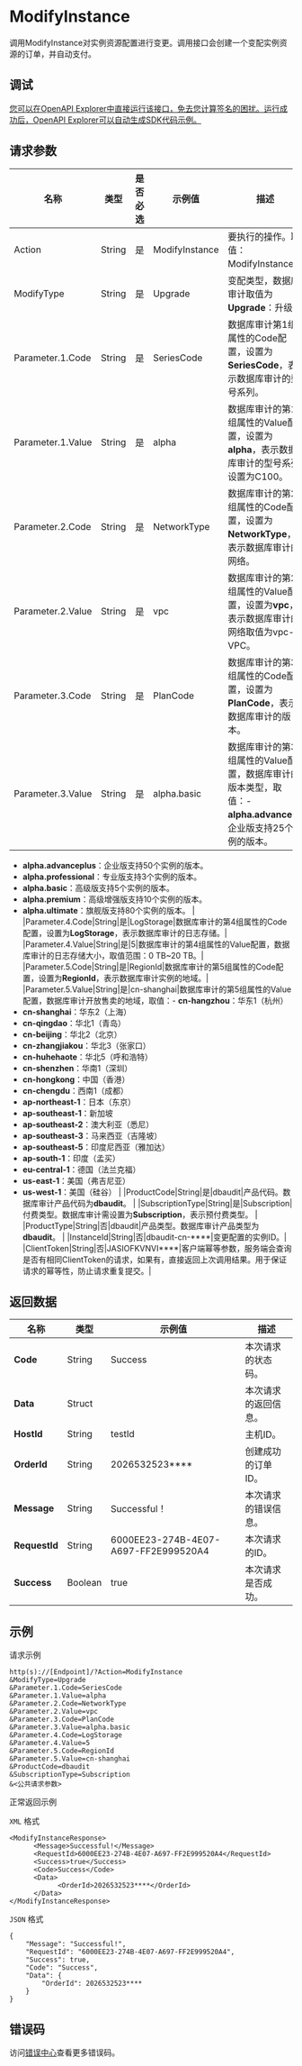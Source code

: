 # ModifyInstance

调用ModifyInstance对实例资源配置进行变更。调用接口会创建一个变配实例资源的订单，并自动支付。

## 调试

[您可以在OpenAPI Explorer中直接运行该接口，免去您计算签名的困扰。运行成功后，OpenAPI Explorer可以自动生成SDK代码示例。](https://api.aliyun.com/#product=BssOpenApi&api=ModifyInstance&type=RPC&version=2017-12-14)

## 请求参数

|名称|类型|是否必选|示例值|描述|
|--|--|----|---|--|
|Action|String|是|ModifyInstance|要执行的操作。取值：ModifyInstance。|
|ModifyType|String|是|Upgrade|变配类型，数据库审计取值为**Upgrade**：升级。|
|Parameter.1.Code|String|是|SeriesCode|数据库审计第1组属性的Code配置，设置为**SeriesCode**，表示数据库审计的型号系列。|
|Parameter.1.Value|String|是|alpha|数据库审计的第1组属性的Value配置，设置为**alpha**，表示数据库审计的型号系列设置为C100。|
|Parameter.2.Code|String|是|NetworkType|数据库审计的第2组属性的Code配置，设置为**NetworkType**，表示数据库审计的网络。|
|Parameter.2.Value|String|是|vpc|数据库审计的第2组属性的Value配置，设置为**vpc**，表示数据库审计的网络取值为vpc-VPC。|
|Parameter.3.Code|String|是|PlanCode|数据库审计的第3组属性的Code配置，设置为**PlanCode**，表示数据库审计的版本。|
|Parameter.3.Value|String|是|alpha.basic|数据库审计的第3组属性的Value配置，数据库审计的版本类型，取值：-   **alpha.advance**：企业版支持25个实例的版本。
-   **alpha.advanceplus**：企业版支持50个实例的版本。
-   **alpha.professional**：专业版支持3个实例的版本。
-   **alpha.basic**：高级版支持5个实例的版本。
-   **alpha.premium**：高级增强版支持10个实例的版本。
-   **alpha.ultimate**：旗舰版支持80个实例的版本。 |
|Parameter.4.Code|String|是|LogStorage|数据库审计的第4组属性的Code配置，设置为**LogStorage**，表示数据库审计的日志存储。|
|Parameter.4.Value|String|是|5|数据库审计的第4组属性的Value配置，数据库审计的日志存储大小，取值范围：0 TB~20 TB。|
|Parameter.5.Code|String|是|RegionId|数据库审计的第5组属性的Code配置，设置为**RegionId**，表示数据库审计实例的地域。|
|Parameter.5.Value|String|是|cn-shanghai|数据库审计的第5组属性的Value配置，数据库审计开放售卖的地域，取值：-   **cn-hangzhou**：华东1（杭州）
-   **cn-shanghai**：华东2（上海）
-   **cn-qingdao**：华北1（青岛）
-   **cn-beijing**：华北2（北京）
-   **cn-zhangjiakou**：华北3（张家口）
-   **cn-huhehaote**：华北5（呼和浩特）
-   **cn-shenzhen**：华南1（深圳）
-   **cn-hongkong**：中国（香港）
-   **cn-chengdu**：西南1（成都）
-   **ap-northeast-1**：日本（东京）
-   **ap-southeast-1**：新加坡
-   **ap-southeast-2**：澳大利亚（悉尼）
-   **ap-southeast-3**：马来西亚（吉隆坡）
-   **ap-southeast-5**：印度尼西亚（雅加达）
-   **ap-south-1**：印度（孟买）
-   **eu-central-1**：德国（法兰克福）
-   **us-east-1**：美国（弗吉尼亚）
-   **us-west-1**：美国（硅谷） |
|ProductCode|String|是|dbaudit|产品代码。数据库审计产品代码为**dbaudit**。 |
|SubscriptionType|String|是|Subscription|付费类型。数据库审计需设置为**Subscription**，表示预付费类型。 |
|ProductType|String|否|dbaudit|产品类型。数据库审计产品类型为**dbaudit**。 |
|InstanceId|String|否|dbaudit-cn-\*\*\*\*|变更配置的实例ID。|
|ClientToken|String|否|JASIOFKVNVI\*\*\*\*|客户端幂等参数，服务端会查询是否有相同ClientToken的请求，如果有，直接返回上次调用结果。用于保证请求的幂等性，防止请求重复提交。|

## 返回数据

|名称|类型|示例值|描述|
|--|--|---|--|
|**Code**|String|Success|本次请求的状态码。|
|**Data**|Struct| |本次请求的返回信息。|
|**HostId**|String|testId|主机ID。|
|**OrderId**|String|2026532523\*\*\*\*|创建成功的订单ID。|
|**Message**|String|Successful！|本次请求的错误信息。|
|**RequestId**|String|6000EE23-274B-4E07-A697-FF2E999520A4|本次请求的ID。|
|**Success**|Boolean|true|本次请求是否成功。|

## 示例

请求示例

```
http(s)://[Endpoint]/?Action=ModifyInstance
&ModifyType=Upgrade
&Parameter.1.Code=SeriesCode
&Parameter.1.Value=alpha
&Parameter.2.Code=NetworkType
&Parameter.2.Value=vpc
&Parameter.3.Code=PlanCode
&Parameter.3.Value=alpha.basic
&Parameter.4.Code=LogStorage
&Parameter.4.Value=5
&Parameter.5.Code=RegionId
&Parameter.5.Value=cn-shanghai
&ProductCode=dbaudit
&SubscriptionType=Subscription
&<公共请求参数>
```

正常返回示例

`XML` 格式

```
<ModifyInstanceResponse>
      <Message>Successful!</Message>
      <RequestId>6000EE23-274B-4E07-A697-FF2E999520A4</RequestId>
      <Success>true</Success>
      <Code>Success</Code>
      <Data>
            <OrderId>2026532523****</OrderId>
      </Data>
</ModifyInstanceResponse>
```

`JSON` 格式

```
{
    "Message": "Successful!",
    "RequestId": "6000EE23-274B-4E07-A697-FF2E999520A4",
    "Success": true,
    "Code": "Success",
    "Data": {
        "OrderId": 2026532523****
    }
}
```

## 错误码

访问[错误中心](https://error-center.aliyun.com/status/product/BssOpenApi)查看更多错误码。

